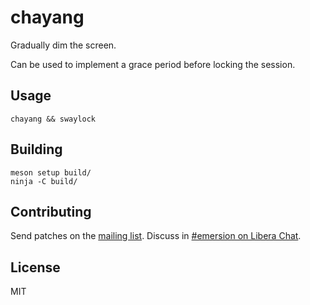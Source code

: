 # chayang

Gradually dim the screen.

Can be used to implement a grace period before locking the session.

## Usage

    chayang && swaylock

## Building

    meson setup build/
    ninja -C build/

## Contributing

Send patches on the [mailing list]. Discuss in [#emersion on Libera Chat].

## License

MIT

[mailing list]: https://lists.sr.ht/~emersion/public-inbox
[#emersion on Libera Chat]: ircs://irc.libera.chat/#emersion
